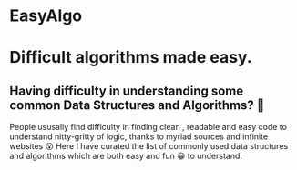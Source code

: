 # EasyAlgo
# Difficult algorithms made easy.
## Having difficulty in understanding some common Data Structures and Algorithms? :see_no_evil:
People ususally find difficulty in finding clean , readable and easy code to understand nitty-gritty of logic, thanks to 
myriad sources and infinite websites :dizzy_face:
Here I have curated the list of commonly used data structures and algorithms which are both easy and fun :grinning: to understand.
